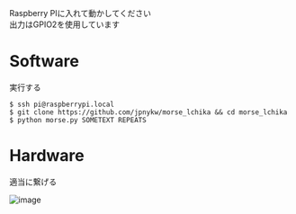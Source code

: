 Raspberry PIに入れて動かしてください  
出力はGPIO2を使用しています  

# Software

実行する  

```
$ ssh pi@raspberrypi.local
$ git clone https://github.com/jpnykw/morse_lchika && cd morse_lchika
$ python morse.py SOMETEXT REPEATS
```

# Hardware

適当に繋げる  

![image](https://user-images.githubusercontent.com/31243896/95655763-7c898100-0b44-11eb-97d4-534a1e9199e8.png)

